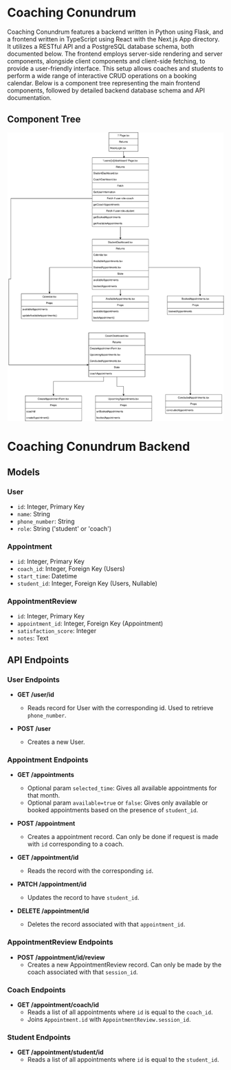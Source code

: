 # Coaching Conundrum

Coaching Conundrum features a backend written in Python using Flask, and a frontend written in TypeScript using React with the Next.js App directory. It utilizes a RESTful API and a PostgreSQL database schema, both documented below. The frontend employs server-side rendering and server components, alongside client components and client-side fetching, to provide a user-friendly interface. This setup allows coaches and students to perform a wide range of interactive CRUD operations on a booking calendar. Below is a component tree representing the main frontend components, followed by detailed backend database schema and API documentation.

## Component Tree
 ![Component Tree for Frontend](component_tree.drawio.svg)

# Coaching Conundrum Backend

## Models

### User
- `id`: Integer, Primary Key
- `name`: String
- `phone_number`: String
- `role`: String ('student' or 'coach')

### Appointment
- `id`: Integer, Primary Key
- `coach_id`: Integer, Foreign Key (Users)
- `start_time`: Datetime
- `student_id`: Integer, Foreign Key (Users, Nullable)

### AppointmentReview
- `id`: Integer, Primary Key
- `appointment_id`: Integer, Foreign Key (Appointment)
- `satisfaction_score`: Integer
- `notes`: Text

## API Endpoints

### User Endpoints

- **GET /user/id**
  - Reads record for User with the corresponding id. Used to retrieve `phone_number`.

- **POST /user**
  - Creates a new User.

### Appointment Endpoints

- **GET /appointments**
  - Optional param `selected_time`: Gives all available appointments for that month.
  - Optional param `available=true` or `false`: Gives only available or booked appointments based on the presence of `student_id`.

- **POST /appointment**
  - Creates a appointment record. Can only be done if request is made with `id` corresponding to a coach.

- **GET /appointment/id**
  - Reads the record with the corresponding `id`.

- **PATCH /appointment/id**
  - Updates the record to have `student_id`.

- **DELETE /appointment/id**
  - Deletes the record associated with that `appointment_id`.

### AppointmentReview Endpoints

- **POST /appointment/id/review**
  - Creates a new AppointmentReview record. Can only be made by the coach associated with that `session_id`.

### Coach Endpoints

- **GET /appointment/coach/id**
  - Reads a list of all appointments where `id` is equal to the `coach_id`.
  - Joins `Appointment.id` with `AppointmentReview.session_id`.

### Student Endpoints

- **GET /appointment/student/id**
  - Reads a list of all appointments where `id` is equal to the `student_id`.

